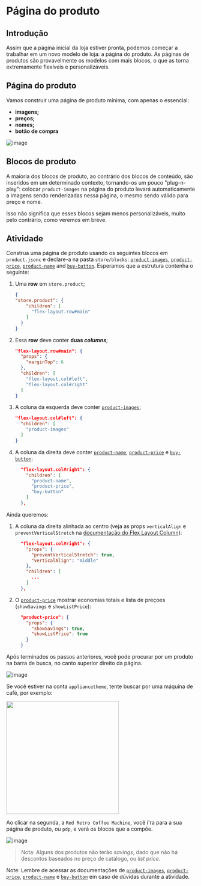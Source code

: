 # Página do produto

## Introdução

Assim que a página inicial da loja estiver pronta, podemos começar a trabalhar em um novo modelo de loja: a página do produto. As páginas de produtos são provavelmente os modelos com mais blocos, o que as torna extremamente flexíveis e personalizáveis.

## Página do produto

Vamos construir uma página de produto mínima, com apenas o essencial:

- **imagens;**
- **preços;**
- **nomes;**
- **botão de compra**

![image](https://user-images.githubusercontent.com/18701182/69375575-6b632780-0c87-11ea-85d2-41e1e858a33e.png)

## Blocos de produto

A maioria dos blocos de produto, ao contrário dos blocos de conteúdo, são inseridos em um determinado contexto, tornando-os um pouco "plug-n-play": colocar `product-images` na página do produto levará automaticamente a imagens sendo renderizadas nessa página, o mesmo sendo válido para preço e nome.

Isso não significa que esses blocos sejam menos personalizáveis, muito pelo contrário, como veremos em breve.

## Atividade

Construa uma página de produto usando os seguintes blocos em `product.jsonc` e declare-a na pasta `store/blocks`: [`product-images`](https://developers.vtex.com/docs/vtex-store-components-productimages), [`product-price`](https://developers.vtex.com/docs/vtex-product-price#product-price), [`product-name`](https://developers.vtex.com/docs/vtex-store-components-productname) and [`buy-button`](https://developers.vtex.com/docs/vtex-store-components-buybutton). Esperamos que a estrutura contenha o seguinte:

1. Uma **row** em `store.product`;

    ```json
    {
    "store.product": {
        "children": [
          "flex-layout.row#main"
        ]
      }
    }
    ```

2. Essa **row** deve conter **duas *columns***;

    ```json
    "flex-layout.row#main": { 
      "props": { 
        "marginTop": 6
      },
      "children": [
        "flex-layout.col#left",
        "flex-layout.col#right"
      ]
    }
    ```

3. A coluna da esquerda deve conter [`product-images`](https://developers.vtex.com/docs/vtex-store-components-productimages);

    ```json
    "flex-layout.col#left": {
      "children": [
        "product-images"
      ]
    }
    ```

4. A coluna da direita deve conter [`product-name`](https://developers.vtex.com/docs/vtex-store-components-productname), [`product-price`](https://developers.vtex.com/docs/vtex-product-price#product-price) e [`buy-button`](https://developers.vtex.com/docs/vtex-store-components-buybutton):

    ```json
      "flex-layout.col#right": {    
        "children": [
          "product-name",
          "product-price",
          "buy-button"
        ]
      },
    ```

Ainda queremos:

1. A coluna da direita alinhada ao centro (veja as props `verticalAlign` e `preventVerticalStretch` na [documentação do Flex Layout Column](https://developers.vtex.com/docs/vtex-flex-layout#flex-layoutcol)):

    ```json
      "flex-layout.col#right": {    
        "props": {
          "preventVerticalStretch": true,
          "verticalAlign": "middle"
        },
        "children": [
          ...
        ]
      },
    ```

2. O [`product-price`](https://developers.vtex.com/docs/vtex-product-price#configuration) mostrar economias totais e lista de preçoes (`showSavings` e `showListPrice`):

    ```json
      "product-price": {
        "props": {
          "showSavings": true,
          "showListPrice": true
        }
      }
    ```

Após terminados os passos anteriores, você pode procurar por um produto na barra de busca, no canto superior direito da página.

![image](https://user-images.githubusercontent.com/19495917/90903507-682ad280-e3a4-11ea-9781-77a9b111218b.png)

Se você estiver na conta `appliancetheme`, tente buscar por uma máquina de café, por exemplo:

<img src="https://user-images.githubusercontent.com/19495917/90903699-b049f500-e3a4-11ea-9e3e-6ad5f6a41333.png" height=300px>

Ao clicar na segunda, a `Red Retro Coffee Machine`, você i'ra para a sua página de produto, ou `pdp`, e verá os blocos que a compõe.

![image](https://user-images.githubusercontent.com/19495917/90905481-9f9a7e80-e3a6-11ea-99c4-6a546e0000a3.png)

> Nota: Alguns dos produtos não terão _savings_, dado que não há descontos baseados no preço de catálogo, ou _list price_.

Note: Lembre de acessar as documentações de [`product-images`](https://developers.vtex.com/docs/vtex-store-components-productimages), [`product-price`](https://developers.vtex.com/docs/vtex-product-price#product-price), [`product-name`](https://developers.vtex.com/docs/vtex-store-components-productname) e [`buy-button`](https://developers.vtex.com/docs/vtex-store-components-buybutton) em caso de dúvidas durante a atividade. 
